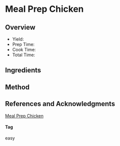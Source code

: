 # Meal Prep Chicken

## Overview

- Yield:
- Prep Time:
- Cook Time:
- Total Time:

## Ingredients


## Method



## References and Acknowledgments

[Meal Prep Chicken](http://www.yummyhealthyeasy.com/2017/01/easy-meal-prep-chicken.html)

#### Tag
easy
